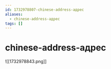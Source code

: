 ```yaml
---
id: 1732978807-chinese-address-адрес
aliases:
  - chinese-address-адрес
tags: []
---
```


# chinese-address-адрес
![[1732978843.png]]
